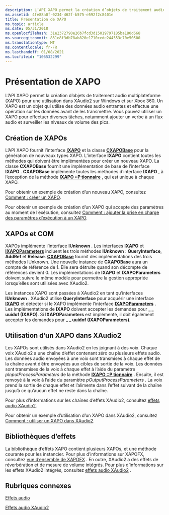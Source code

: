 ```yaml
---
description: L’API XAPO permet la création d’objets de traitement audio multiplateforme (XAPO) pour une utilisation dans XAudio2 sur Windows et sur Xbox 360.
ms.assetid: 4fe88a0f-0234-462f-b575-e592f2c8401e
title: Présentation de XAPO
ms.topic: article
ms.date: 05/31/2018
ms.openlocfilehash: 31e2372790e26b7fcd3d15019797185ba180d668
ms.sourcegitcommit: 831e8f3db78ab820e1710cede244553c70e50500
ms.translationtype: MT
ms.contentlocale: fr-FR
ms.lasthandoff: 01/08/2021
ms.locfileid: "106532299"
---
```

# <a name="xapo-overview"></a>Présentation de XAPO

L’API XAPO permet la création d’objets de traitement audio multiplateforme (XAPO) pour une utilisation dans XAudio2 sur Windows et sur Xbox 360. Un XAPO est un objet qui utilise des données audio entrantes et effectue une opération sur les données avant de les transmettre. Vous pouvez utiliser un XAPO pour effectuer diverses tâches, notamment ajouter un verbe à un flux audio et surveiller les niveaux de volume des pics.

## <a name="creating-new-xapos"></a>Création de XAPOs

L’API XAPO fournit l’interface [**IXAPO**](/windows/desktop/api/XAPO/nn-xapo-ixapo) et la classe [**CXAPOBase**](/windows/desktop/api/XAPOBase/nl-xapobase-cxapobase) pour la génération de nouveaux types XAPO. L’interface **IXAPO** contient toutes les méthodes qui doivent être implémentées pour créer un nouveau XAPO. La classe **CXAPOBase** fournit une implémentation de base de l’interface **IXAPO** . **CXAPOBase** implémente toutes les méthodes d’interface **IXAPO** , à l’exception de la méthode [**IXAPO ::P tionnaire**](/windows/win32/api/xapo/nf-xapo-ixapo-process) , qui est unique à chaque XAPO.

Pour obtenir un exemple de création d’un nouveau XAPO, consultez [Comment : créer un XAPO](how-to--create-an-xapo.md).

Pour obtenir un exemple de création d’un XAPO qui accepte des paramètres au moment de l’exécution, consultez [Comment : ajouter la prise en charge des paramètres d’exécution à un XAPO](how-to--add-run-time-parameter-support-to-an-xapo.md).

## <a name="xapos-and-com"></a>XAPOs et COM

XAPOs implémente l’interface **IUnknown** . Les interfaces [**IXAPO**](/windows/desktop/api/XAPO/nn-xapo-ixapo) et [**IXAPOParameters**](/windows/desktop/api/XAPO/nn-xapo-ixapoparameters) incluent les trois méthodes **IUnknown** : **QueryInterface**, **AddRef** et **Release**. [**CXAPOBase**](/windows/desktop/api/XAPOBase/nl-xapobase-cxapobase) fournit des implémentations des trois méthodes IUnknown. Une nouvelle instance de **CXAPOBase** aura un compte de référence de 1. Elle sera détruite quand son décompte de références devient 0. Les implémentations de **IXAPO** et **IXAPOParameters** doivent suivre le même modèle pour permettre la gestion appropriée lorsqu’elles sont utilisées avec XAudio2.

Les instances XAPO sont passées à XAudio2 en tant qu’interfaces **IUnknown** . XAudio2 utilise **QueryInterface** pour acquérir une interface [**IXAPO**](/windows/desktop/api/XAPO/nn-xapo-ixapo) et détecter si le XAPO implémente l’interface [**IXAPOParameters**](/windows/desktop/api/XAPO/nn-xapo-ixapoparameters) . Les implémentations de **IXAPO** doivent accepter les demandes pour **\_ \_ uuidof (IXAPO)**. Si **IXAPOParameters** est implémenté, il doit également accepter les demandes pour **\_ \_ uuidof (IXAPOParameters)**.

## <a name="using-an-xapo-in-xaudio2"></a>Utilisation d’un XAPO dans XAudio2

Les XAPOs sont utilisés dans XAudio2 en les joignant à des voix. Chaque voix XAudio2 a une chaîne d’effet contenant zéro ou plusieurs effets audio. Les données audio envoyées à une voix sont transmises à chaque effet de la chaîne avant d’être envoyées aux cibles de sortie de la voix. Les données sont transmises de la voix à chaque effet à l’aide du paramètre *pInputProcessParameters* de la méthode [**IXAPO ::P tionnaire**](/windows/win32/api/xapo/nf-xapo-ixapo-process) . Ensuite, il est renvoyé à la voix à l’aide du paramètre *pOutputProcessParameters* . La voix prend la sortie de chaque effet et l’alimente dans l’effet suivant de la chaîne jusqu’à ce qu’aucun effet ne reste dans la chaîne.

Pour plus d’informations sur les chaînes d’effets XAudio2, consultez [effets audio XAudio2](xaudio2-audio-effects.md).

Pour obtenir un exemple d’utilisation d’un XAPO dans XAudio2, consultez [Comment : utiliser un XAPO dans XAudio2](how-to--use-an-xapo-in-xaudio2.md).

## <a name="effect-libraries"></a>Bibliothèques d’effets

La bibliothèque d’effets XAPO contient plusieurs XAPOs, et une méthode courante pour les instancier. Pour plus d’informations sur XAPOFX, consultez [vue d’ensemble de XAPOFX](xapofx-overview.md) . En outre, XAudio2 a des effets de réverbération et de mesure de volume intégrés. Pour plus d’informations sur les effets XAudio2 intégrés, consultez [effets audio XAudio2](xaudio2-audio-effects.md) .

## <a name="related-topics"></a>Rubriques connexes

<dl> <dt>

[Effets audio](audio-effects.md)
</dt> <dt>

[Effets audio XAudio2](xaudio2-audio-effects.md)
</dt> </dl>

 

 
